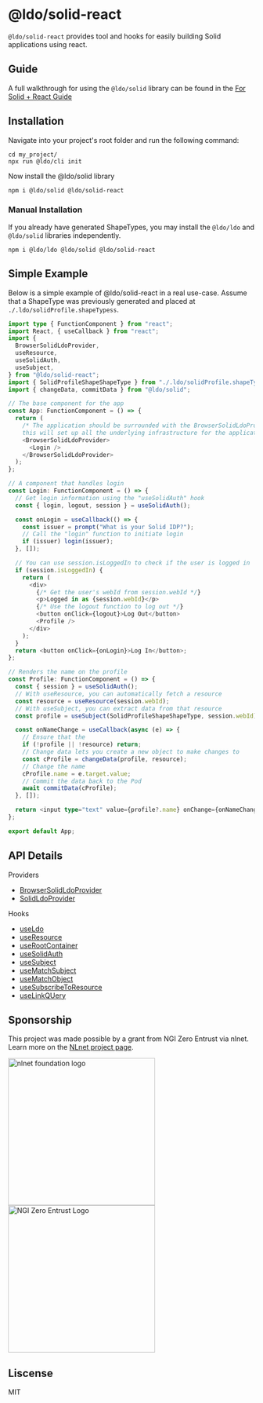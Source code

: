 # @ldo/solid-react

`@ldo/solid-react` provides tool and hooks for easily building Solid applications using react.

## Guide

A full walkthrough for using the `@ldo/solid` library can be found in the [For Solid + React Guide](https://ldo.js.org/latest/guides/solid_react/)

## Installation

Navigate into your project's root folder and run the following command:
```
cd my_project/
npx run @ldo/cli init
```

Now install the @ldo/solid library

```
npm i @ldo/solid @ldo/solid-react
```

### Manual Installation

If you already have generated ShapeTypes, you may install the `@ldo/ldo` and `@ldo/solid` libraries independently.

```
npm i @ldo/ldo @ldo/solid @ldo/solid-react
```

## Simple Example

Below is a simple example of @ldo/solid-react in a real use-case. Assume that a ShapeType was previously generated and placed at `./.ldo/solidProfile.shapeTypess`.


```typescript
import type { FunctionComponent } from "react";
import React, { useCallback } from "react";
import {
  BrowserSolidLdoProvider,
  useResource,
  useSolidAuth,
  useSubject,
} from "@ldo/solid-react";
import { SolidProfileShapeShapeType } from "./.ldo/solidProfile.shapeTypes";
import { changeData, commitData } from "@ldo/solid";

// The base component for the app
const App: FunctionComponent = () => {
  return (
    /* The application should be surrounded with the BrowserSolidLdoProvider
    this will set up all the underlying infrastructure for the application */
    <BrowserSolidLdoProvider>
      <Login />
    </BrowserSolidLdoProvider>
  );
};

// A component that handles login
const Login: FunctionComponent = () => {
  // Get login information using the "useSolidAuth" hook
  const { login, logout, session } = useSolidAuth();

  const onLogin = useCallback(() => {
    const issuer = prompt("What is your Solid IDP?");
    // Call the "login" function to initiate login
    if (issuer) login(issuer);
  }, []);

  // You can use session.isLoggedIn to check if the user is logged in
  if (session.isLoggedIn) {
    return (
      <div>
        {/* Get the user's webId from session.webId */}
        <p>Logged in as {session.webId}</p>
        {/* Use the logout function to log out */}
        <button onClick={logout}>Log Out</button>
        <Profile />
      </div>
    );
  }
  return <button onClick={onLogin}>Log In</button>;
};

// Renders the name on the profile
const Profile: FunctionComponent = () => {
  const { session } = useSolidAuth();
  // With useResource, you can automatically fetch a resource
  const resource = useResource(session.webId);
  // With useSubject, you can extract data from that resource
  const profile = useSubject(SolidProfileShapeShapeType, session.webId);

  const onNameChange = useCallback(async (e) => {
    // Ensure that the
    if (!profile || !resource) return;
    // Change data lets you create a new object to make changes to
    const cProfile = changeData(profile, resource);
    // Change the name
    cProfile.name = e.target.value;
    // Commit the data back to the Pod
    await commitData(cProfile);
  }, []);

  return <input type="text" value={profile?.name} onChange={onNameChange} />;
};

export default App;
```

## API Details

Providers

 - [BrowserSolidLdoProvider](https://ldo.js.org/latest/api/solid-react/BrowserSolidLdoProvider/)
 - [SolidLdoProvider](https://ldo.js.org/latest/api/solid-react/SolidLdoProvider/)

Hooks
 - [useLdo](https://ldo.js.org/latest/api/solid-react/useLdo/)
 - [useResource](https://ldo.js.org/latest/api/solid-react/useResource/)
 - [useRootContainer](https://ldo.js.org/latest/api/solid-react/useRootContainer/)
 - [useSolidAuth](https://ldo.js.org/latest/api/solid-react/useSolidAuth/)
 - [useSubject](https://ldo.js.org/latest/api/solid-react/useSubject/)
 - [useMatchSubject](https://ldo.js.org/latest/api/solid-react/useMatchSubject/)
 - [useMatchObject](https://ldo.js.org/latest/api/solid-react/useMatchSubject/)
 - [useSubscribeToResource](https://ldo.js.org/latest/api/solid-react/useMatchSubject/)
 - [useLinkQUery](https://ldo.js.org/latest/api/solid-react/useLinkQuery/)

## Sponsorship
This project was made possible by a grant from NGI Zero Entrust via nlnet. Learn more on the [NLnet project page](https://nlnet.nl/project/SolidUsableApps/).

[<img src="https://nlnet.nl/logo/banner.png" alt="nlnet foundation logo" width="300" />](https://nlnet.nl/)
[<img src="https://nlnet.nl/image/logos/NGI0Entrust_tag.svg" alt="NGI Zero Entrust Logo" width="300" />](https://nlnet.nl/)

## Liscense
MIT